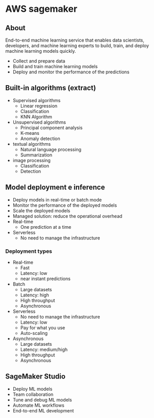 # AWS sagemaker

## About

End-to-end machine learning service that enables data scientists, developers, and machine learning experts to build, train, and deploy machine learning models quickly.

 - Collect and prepare data
 - Build and train machine learning models
 - Deploy and monitor the performance of the predictions

## Built-in algorithms (extract)

 - Supervised algorithms
   - Linear regression
   - Classification
   - KNN Algorithm
 - Unsupervised algorithms
   - Principal component analysis
   - K-means
   - Anomaly detection
 - textual algorithms
   - Natural language processing
   - Summarization
 - image processing
   - Classification
   - Detection

## Model deployment e inference

 - Deploy models in real-time or batch mode
 - Monitor the performance of the deployed models
 - Scale the deployed models
 - Managed solution: reduce the operational overhead
 - Real-time
   - One prediction at a time
 - Serverless
   - No need to manage the infrastructure

### Deployment types
    
 - Real-time
   - Fast
   - Latency: low
   - near instant predictions
 - Batch
    - Large datasets
    - Latency: high
    - High throughput
    - Asynchronous
 - Serverless
    - No need to manage the infrastructure
    - Latency: low
    - Pay for what you use
    - Auto-scaling
 - Asynchronous
    - Large datasets
    - Latency: medium/high
    - High throughput
    - Asynchronous

## SageMaker Studio

 - Deploy ML models
 - Team collaboration
 - Tune and debug ML models
 - Automate ML workflows
 - End-to-end ML development